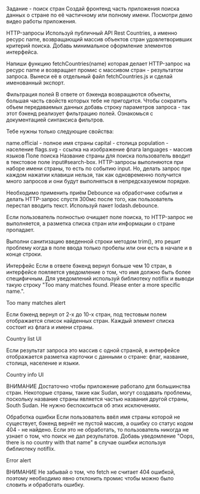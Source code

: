 Задание - поиск стран Создай фронтенд часть приложения поиска данных о стране по
её частичному или полному имени. Посмотри демо видео работы приложения.

HTTP-запросы Используй публичный API Rest Countries, а именно ресурс name,
возвращающий массив объектов стран удовлетворивших критерий поиска. Добавь
минимальное оформление элементов интерфейса.

Напиши функцию fetchCountries(name) которая делает HTTP-запрос на ресурс name и
возвращает промис с массивом стран - результатом запроса. Вынеси её в отдельный
файл fetchCountries.js и сделай именованный экспорт.

Фильтрация полей В ответе от бэкенда возвращаются объекты, большая часть свойств
которых тебе не пригодится. Чтобы сократить объем передаваемых данных добавь
строку параметров запроса - так этот бэкенд реализует фильтрацию полей.
Ознакомься с документацией синтаксиса фильтров.

Тебе нужны только следующие свойства:

name.official - полное имя страны capital - столица population - население
flags.svg - ссылка на изображение флага languages - массив языков Поле поиска
Название страны для поиска пользователь вводит в текстовое поле
input#search-box. HTTP-запросы выполняются при наборе имени страны, то есть по
событию input. Но, делать запрос при каждом нажатии клавиши нельзя, так как
одновременно получится много запросов и они будут выполняться в непредсказуемом
порядке.

Необходимо применить приём Debounce на обработчике события и делать HTTP-запрос
спустя 300мс после того, как пользователь перестал вводить текст. Используй
пакет lodash.debounce.

Если пользователь полностью очищает поле поиска, то HTTP-запрос не выполняется,
а разметка списка стран или информации о стране пропадает.

Выполни санитизацию введенной строки методом trim(), это решит проблему когда в
поле ввода только пробелы или они есть в начале и в конце строки.

Интерфейс Если в ответе бэкенд вернул больше чем 10 стран, в интерфейсе
пояляется уведомление о том, что имя должно быть более специфичным. Для
уведомлений используй библиотеку notiflix и выводи такую строку "Too many
matches found. Please enter a more specific name.".

Too many matches alert

Если бэкенд вернул от 2-х до 10-х стран, под тестовым полем отображается список
найденных стран. Каждый элемент списка состоит из флага и имени страны.

Country list UI

Если результат запроса это массив с одной страной, в интерфейсе отображается
разметка карточки с данными о стране: флаг, название, столица, население и
языки.

Country info UI

ВНИМАНИЕ Достаточно чтобы приложение работало для большинства стран. Некоторые
страны, такие как Sudan, могут создавать проблемы, поскольку название страны
является частью названия другой страны, South Sudan. Не нужно беспокоиться об
этих исключениях.

Обработка ошибки Если пользователь ввёл имя страны которой не существует, бэкенд
вернёт не пустой массив, а ошибку со статус кодом 404 - не найдено. Если это не
обработать, то пользователь никогда не узнает о том, что поиск не дал
результатов. Добавь уведомление "Oops, there is no country with that name" в
случае ошибки используя библиотеку notiflix.

Error alert

ВНИМАНИЕ Не забывай о том, что fetch не считает 404 ошибкой, поэтому необходимо
явно отклонить промис чтобы можно было словить и обработать ошибку.
